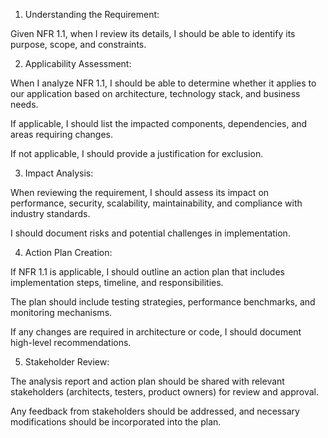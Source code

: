 1. Understanding the Requirement:

Given NFR 1.1, when I review its details, I should be able to identify its purpose, scope, and constraints.



2. Applicability Assessment:

When I analyze NFR 1.1, I should be able to determine whether it applies to our application based on architecture, technology stack, and business needs.

If applicable, I should list the impacted components, dependencies, and areas requiring changes.

If not applicable, I should provide a justification for exclusion.



3. Impact Analysis:

When reviewing the requirement, I should assess its impact on performance, security, scalability, maintainability, and compliance with industry standards.

I should document risks and potential challenges in implementation.



4. Action Plan Creation:

If NFR 1.1 is applicable, I should outline an action plan that includes implementation steps, timeline, and responsibilities.

The plan should include testing strategies, performance benchmarks, and monitoring mechanisms.

If any changes are required in architecture or code, I should document high-level recommendations.



5. Stakeholder Review:

The analysis report and action plan should be shared with relevant stakeholders (architects, testers, product owners) for review and approval.

Any feedback from stakeholders should be addressed, and necessary modifications should be incorporated into the plan.
